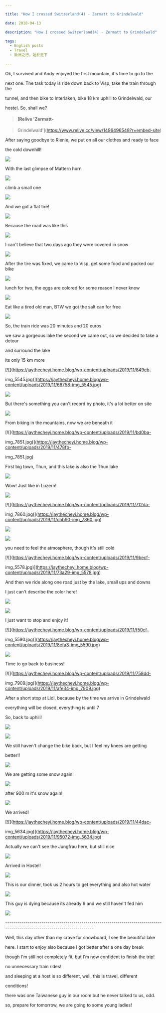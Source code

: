 ```yaml
---

title: "How I crossed Switzerland(4) - Zermatt to Grindelwald"

date: 2018-04-13

description: "How I crossed Switzerland(4) - Zermatt to Grindelwald"

tags:
  - English posts
  - Travel
  - 歐洲之行，始於足下

---
```


Ok, I survived and Andy enjoyed the first mountain, it's time to go to the

next one. The task today is ride down back to Visp, take the train through the

tunnel, and then bike to Interlaken, bike 18 km uphill to Grindelwald, our

hostel. So, shall we?

> #### [Relive 'Zermatt-

> Grindelwald'](https://www.relive.cc/view/1496496548?r=embed-site)

After saying goodbye to Rienie, we put on all our clothes and ready to face

the cold downhill!

[![](https://jaythecheyi.home.blog/wp-content/uploads/2019/11/f099f-img_5465.jpg)](https://jaythecheyi.home.blog/wp-content/uploads/2019/11/cdceb-img_5465.jpg)

With the last glimpse of Mattern horn

[![](https://jaythecheyi.home.blog/wp-content/uploads/2019/11/b0e35-img_7799.jpg)](https://jaythecheyi.home.blog/wp-content/uploads/2019/11/7709c-img_7799.jpg)

climb a small one

[![](https://jaythecheyi.home.blog/wp-content/uploads/2019/11/01d8b-img_5504.jpg)](https://jaythecheyi.home.blog/wp-content/uploads/2019/11/19546-img_5504.jpg)

And we got a flat tire!

[![](https://jaythecheyi.home.blog/wp-content/uploads/2019/11/4d77b-img_5515.jpg)](https://jaythecheyi.home.blog/wp-content/uploads/2019/11/5a5d7-img_5515.jpg)

Because the road was like this

[![](https://jaythecheyi.home.blog/wp-content/uploads/2019/11/6ee71-img_5519.jpg)](https://jaythecheyi.home.blog/wp-content/uploads/2019/11/66360-img_5519.jpg)

I can't believe that two days ago they were covered in snow

[![](https://jaythecheyi.home.blog/wp-content/uploads/2019/11/5a319-img_7808.jpg)](https://jaythecheyi.home.blog/wp-content/uploads/2019/11/fef81-img_7808.jpg)

After the tire was fixed, we came to Visp, get some food and packed our bike

[![](https://jaythecheyi.home.blog/wp-content/uploads/2019/11/0d75a-img_5534.jpg)](https://jaythecheyi.home.blog/wp-content/uploads/2019/11/af410-img_5534.jpg)

lunch for two, the eggs are colored for some reason I never know

[![](https://jaythecheyi.home.blog/wp-content/uploads/2019/11/c7e51-img_5535.jpg)](https://jaythecheyi.home.blog/wp-content/uploads/2019/11/3444e-img_5535.jpg)

Eat like a tired old man, BTW we got the salt can for free

[![](https://jaythecheyi.home.blog/wp-content/uploads/2019/11/49662-img_5536.jpg)](https://jaythecheyi.home.blog/wp-content/uploads/2019/11/d54fb-img_5536.jpg)

So, the train ride was 20 minutes and 20 euros

we saw a gorgeous lake the second we came out, so we decided to take a detour

and surround the lake

its only 15 km more

[![](https://jaythecheyi.home.blog/wp-content/uploads/2019/11/849eb-

img_5545.jpg)](https://jaythecheyi.home.blog/wp-content/uploads/2019/11/68758-img_5545.jpg)

[![](https://jaythecheyi.home.blog/wp-content/uploads/2019/11/c625f-img_5549.jpg)](https://jaythecheyi.home.blog/wp-content/uploads/2019/11/ee4c0-img_5549.jpg)

But there's something you can't record by photo, it's a lot better on site

[![](https://jaythecheyi.home.blog/wp-content/uploads/2019/11/88c63-p_20180402_151450_pn_1.jpg)](https://jaythecheyi.home.blog/wp-content/uploads/2019/11/0d36a-p_20180402_151450_pn_1.jpg)

From biking in the mountains, now we are beneath it

[![](https://jaythecheyi.home.blog/wp-content/uploads/2019/11/bd0ba-

img_7851.jpg)](https://jaythecheyi.home.blog/wp-content/uploads/2019/11/478fb-

img_7851.jpg)

First big town, Thun, and this lake is also the Thun lake

[![](https://jaythecheyi.home.blog/wp-content/uploads/2019/11/cf918-img_7854.jpg)](https://jaythecheyi.home.blog/wp-content/uploads/2019/11/5da85-img_7854.jpg)

Wow! Just like in Luzern!

[![](https://jaythecheyi.home.blog/wp-content/uploads/2019/11/86e10-img_7856.jpg)](https://jaythecheyi.home.blog/wp-content/uploads/2019/11/d7c35-img_7856.jpg)

[![](https://jaythecheyi.home.blog/wp-content/uploads/2019/11/712da-

img_7860.jpg)](https://jaythecheyi.home.blog/wp-content/uploads/2019/11/cbb90-img_7860.jpg)

[![](https://jaythecheyi.home.blog/wp-content/uploads/2019/11/06f11-p_20180402_153625.jpg)](https://jaythecheyi.home.blog/wp-content/uploads/2019/11/67018-p_20180402_153625.jpg)

[![](https://jaythecheyi.home.blog/wp-content/uploads/2019/11/35e54-img_7866.jpg)](https://jaythecheyi.home.blog/wp-content/uploads/2019/11/35ca7-img_7866.jpg)

you need to feel the atmosphere, though it's still cold

[![](https://jaythecheyi.home.blog/wp-content/uploads/2019/11/9becf-

img_5578.jpg)](https://jaythecheyi.home.blog/wp-content/uploads/2019/11/73a29-img_5578.jpg)

And then we ride along one road just by the lake, small ups and downs

I just can't describe the color here!

[![](https://jaythecheyi.home.blog/wp-content/uploads/2019/11/4f8b5-img_7901.jpg)](https://jaythecheyi.home.blog/wp-content/uploads/2019/11/df57f-img_7901.jpg)

[![](https://jaythecheyi.home.blog/wp-content/uploads/2019/11/37541-img_7902.jpg)](https://jaythecheyi.home.blog/wp-content/uploads/2019/11/2353a-img_7902.jpg)

I just want to stop and enjoy it!

[![](https://jaythecheyi.home.blog/wp-content/uploads/2019/11/f50cf-

img_5590.jpg)](https://jaythecheyi.home.blog/wp-content/uploads/2019/11/8efa3-img_5590.jpg)

[![](https://jaythecheyi.home.blog/wp-content/uploads/2019/11/6a10e-img_5588.jpg)](https://jaythecheyi.home.blog/wp-content/uploads/2019/11/e8b23-img_5588.jpg)

Time to go back to business!

[![](https://jaythecheyi.home.blog/wp-content/uploads/2019/11/758dd-

img_7909.jpg)](https://jaythecheyi.home.blog/wp-content/uploads/2019/11/afe34-img_7909.jpg)

After a short stop at Lidl, because by the time we arrive in Grindelwald

everything will be closed, everything is until 7

So, back to uphill!

[![](https://jaythecheyi.home.blog/wp-content/uploads/2019/11/e0e66-img_5601.jpg)](https://jaythecheyi.home.blog/wp-content/uploads/2019/11/bfb9e-img_5601.jpg)

[![](https://jaythecheyi.home.blog/wp-content/uploads/2019/11/ac985-img_7917.jpg)](https://jaythecheyi.home.blog/wp-content/uploads/2019/11/e03f0-img_7917.jpg)

We still haven't change the bike back, but I feel my knees are getting

better!!

[![](https://jaythecheyi.home.blog/wp-content/uploads/2019/11/48b8d-img_7921.jpg)](https://jaythecheyi.home.blog/wp-content/uploads/2019/11/d9483-img_7921.jpg)

We are getting some snow again!

[![](https://jaythecheyi.home.blog/wp-content/uploads/2019/11/8cb2d-img_5606.jpg)](https://jaythecheyi.home.blog/wp-content/uploads/2019/11/f0eb5-img_5606.jpg)

after 900 m it's snow again!

[![](https://jaythecheyi.home.blog/wp-content/uploads/2019/11/582c1-img_7925.jpg)](https://jaythecheyi.home.blog/wp-content/uploads/2019/11/c80d8-img_7925.jpg)

We arrived!

[![](https://jaythecheyi.home.blog/wp-content/uploads/2019/11/44dac-

img_5634.jpg)](https://jaythecheyi.home.blog/wp-content/uploads/2019/11/95072-img_5634.jpg)

Actually we can't see the Jungfrau here, but still nice

[![](https://jaythecheyi.home.blog/wp-content/uploads/2019/11/d1c61-img_5646.jpg)](https://jaythecheyi.home.blog/wp-content/uploads/2019/11/73bf8-img_5646.jpg)

Arrived in Hostel!

[![](https://jaythecheyi.home.blog/wp-content/uploads/2019/11/58285-img_7935.jpg)](https://jaythecheyi.home.blog/wp-content/uploads/2019/11/6120a-img_7935.jpg)

This is our dinner, took us 2 hours to get everything and also hot water

[![](https://jaythecheyi.home.blog/wp-content/uploads/2019/11/115c9-img_7940.jpg)](https://jaythecheyi.home.blog/wp-content/uploads/2019/11/a911a-img_7940.jpg)

This guy is dying because its already 9 and we still haven't fed him

[![](https://jaythecheyi.home.blog/wp-content/uploads/2019/11/026d6-img_5649.jpg)](https://jaythecheyi.home.blog/wp-content/uploads/2019/11/956a3-img_5649.jpg)

\--------------------------------------------------------------------------------------------------------------------------

Well, this day other than my crave for snowboard, I see the beautiful lake

here. I start to enjoy also because I got better after a one day break

though I'm still not completely fit, but I'm now confident to finish the trip!

no unnecessary train rides!

and sleeping at a host is so different, well, this is travel, different

conditions!

there was one Taiwanese guy in our room but he never talked to us, odd.

so, prepare for tomorrow, we are going to some young ladies!


